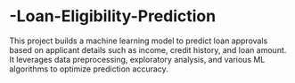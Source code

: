 # -Loan-Eligibility-Prediction
This project builds a machine learning model to predict loan approvals based on applicant details such as income, credit history, and loan amount. It leverages data preprocessing, exploratory analysis, and various ML algorithms to optimize prediction accuracy.
